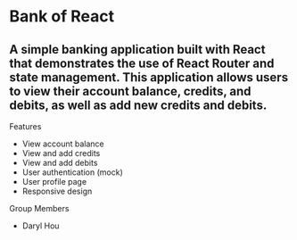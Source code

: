 # Bank of React
## A simple banking application built with React that demonstrates the use of React Router and state management. This application allows users to view their account balance, credits, and debits, as well as add new credits and debits.
Features

- View account balance
- View and add credits
- View and add debits
- User authentication (mock)
- User profile page
- Responsive design

Group Members
- Daryl Hou

